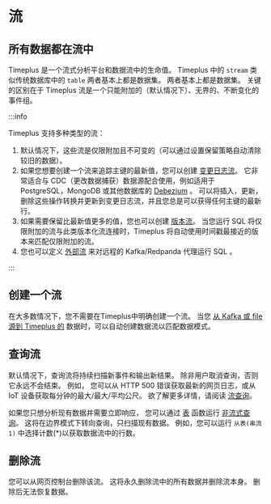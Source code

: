 # 流

## 所有数据都在流中

Timeplus 是一个流式分析平台和数据流中的生命值。 Timeplus 中的 `stream` 类似传统数据库中的 `table` 两者基本上都是数据集。 两者基本上都是数据集。 关键的区别在于 Timeplus 流是一个只能附加的（默认情况下）、无界的、不断变化的事件组。

:::info

Timeplus 支持多种类型的流：

1. 默认情况下，这些流是仅限附加且不可变的（可以通过设置保留策略自动清除较旧的数据）。
2. 如果您想要创建一个流来追踪主键的最新值，您可以创建 [变更日志流](changelog-stream)。 它非常适合与 CDC（更改数据捕获）数据源配合使用，例如适用于 PostgreSQL，MongoDB 或其他数据库的 [Debezium](https://debezium.io/) 。 可以将插入，更新，删除这些操作转换并更新到变更日志流，并且您总是可以获得任何主键的最新行。
3. 如果需要保留比最新值更多的值，您也可以创建 [版本流](versioned-stream)。 当您运行 SQL 将仅限附加的流与此类版本化流连接时，Timeplus 将自动使用时间戳最接近的版本来匹配仅限附加的流。
4. 您也可以定义 [外部流](external-stream) 来对远程的 Kafka/Redpanda 代理运行 SQL 。

:::

## 创建一个流

在大多数情况下，您不需要在Timeplus中明确创建一个流。 当您 [从 Kafka 或 file 源到 Timeplus 的](ingestion) 数据时，可以自动创建数据流以匹配数据模式。



## 查询流

默认情况下，查询流将持续扫描新事件和输出新结果。 除非用户取消查询，否则它永远不会结束。 例如， 您可以从 HTTP 500 错误获取最新的网页日志，或从 IoT 设备获取每分钟的最大/最大/平均公尺。 欲了解更多详情，请阅读 [流查询](stream-query)。

如果您只想分析现有数据并需要立即响应， 您可以通过 [表](functions#table) 函数运行 [非流式查询](history)。 这将在边界模式下转向查询，只扫描现有数据。 例如，您可以运行 `从表(串流1)` 中选择计数(*)以获取数据流中的行数。



## 删除流

您可以从网页控制台删除该流。 这将永久删除流中的所有数据并删除流本身。 删除后无法恢复数据。

